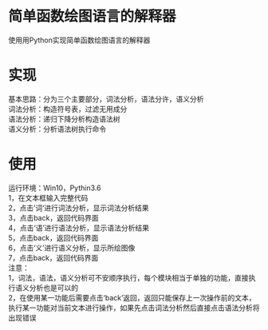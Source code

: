 # 简单函数绘图语言的解释器
使用用Python实现简单函数绘图语言的解释器

# 实现
基本思路：分为三个主要部分，词法分析，语法分许，语义分析  
 词法分析：构造符号表，过滤无用成分  
 语法分析：递归下降分析构造语法树  
 语义分析：分析语法树执行命令  

# 使用
运行环境：Win10，Pythin3.6  
 1，在文本框输入完整代码  
 2，点击’词‘进行词法分析，显示词法分析结果  
 3，点击back，返回代码界面  
 4，点击‘语’进行语法分析，显示语法分析结果  
 5，点击back，返回代码界面  
 6，点击‘义’进行语义分析，显示所绘图像  
 7，点击back，返回代码界面  
注意：  
 1，词法，语法，语义分析可不安顺序执行，每个模块相当于单独的功能，直接执行语义分析也是可以的  
 2，在使用某一功能后需要点击‘back’返回，返回只能保存上一次操作前的文本，执行某一功能对当前文本进行操作，如果先点击词法分析然后直接点击语法分析将出现错误
